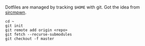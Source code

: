Dotfiles are managed by tracking `$HOME` with git. Got the idea from [sircmpwn](https://drewdevault.com/2019/12/30/dotfiles.html).

```shell
cd ~
git init
git remote add origin <repo>
git fetch --recurse-submodules
git checkout -f master
```
